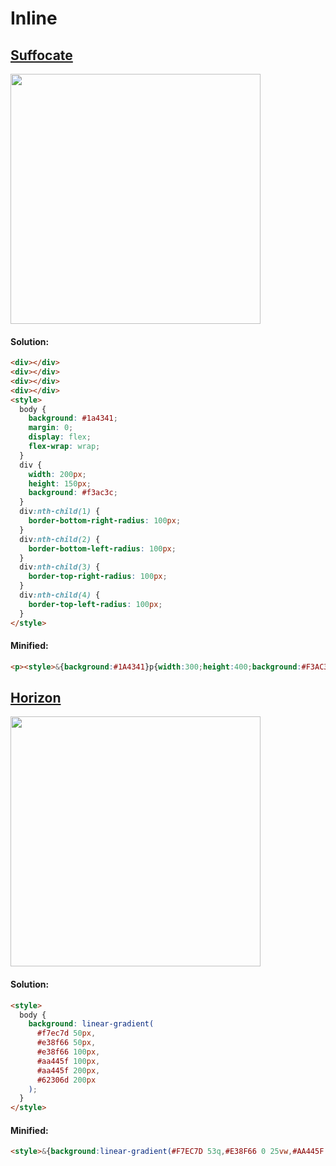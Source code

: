 # Inline

## [Suffocate](https://cssbattle.dev/play/29)

<img width="400px" src="https://cssbattle.dev/targets/29.png">

#### Solution:

```html
<div></div>
<div></div>
<div></div>
<div></div>
<style>
  body {
    background: #1a4341;
    margin: 0;
    display: flex;
    flex-wrap: wrap;
  }
  div {
    width: 200px;
    height: 150px;
    background: #f3ac3c;
  }
  div:nth-child(1) {
    border-bottom-right-radius: 100px;
  }
  div:nth-child(2) {
    border-bottom-left-radius: 100px;
  }
  div:nth-child(3) {
    border-top-right-radius: 100px;
  }
  div:nth-child(4) {
    border-top-left-radius: 100px;
  }
</style>
```

#### Minified:

```html
<p><style>&{background:#1A4341}p{width:300;height:400;background:#F3AC3C;color:F3AC3C;border-radius:25vw;margin:-258-108;box-shadow:0 400px,75vw 0,75vw 400px
```

## [Horizon](https://cssbattle.dev/play/30)

<img width="400px" src="https://cssbattle.dev/targets/30.png">

#### Solution:

```html
<style>
  body {
    background: linear-gradient(
      #f7ec7d 50px,
      #e38f66 50px,
      #e38f66 100px,
      #aa445f 100px,
      #aa445f 200px,
      #62306d 200px
    );
  }
</style>
```

#### Minified:

```html
<style>&{background:linear-gradient(#F7EC7D 53q,#E38F66 0 25vw,#AA445F 0 50vw,#62306D 0
```
